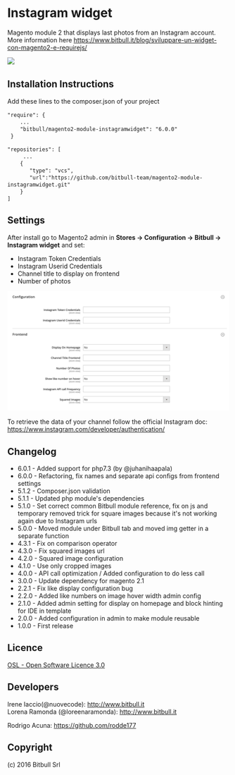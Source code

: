 # Instagram widget #

Magento module 2 that displays last photos from an Instagram account. More information here https://www.bitbull.it/blog/sviluppare-un-widget-con-magento2-e-requirejs/

![](https://raw.githubusercontent.com/bitbull-team/magento2-module-instagramwidget/develop/docs/frontend.png)

Installation Instructions
--------------------------
Add these lines to the composer.json of your project

```
"require": {
    ...
    "bitbull/magento2-module-instagramwidget": "6.0.0"
 }
 ```
 
 ```
 "repositories": [
      ...
     {
        "type": "vcs",
        "url":"https://github.com/bitbull-team/magento2-module-instagramwidget.git"
     }
 ]
```

Settings
--------

After install go to Magento2 admin in **Stores -> Configuration -> Bitbull -> Instagram widget** and set:
 * Instagram Token Credentials
 * Instagram Userid Credentials
 * Channel title to display on frontend 
 * Number of photos 
 
![](https://raw.githubusercontent.com/bitbull-team/magento2-module-instagramwidget/develop/docs/6.0.0/admin-panel.png)

To retrieve the data of your channel follow the official Instagram doc: https://www.instagram.com/developer/authentication/

Changelog
----------

* 6.0.1 - Added support for php7.3 (by @juhanihaapala)
* 6.0.0 - Refactoring, fix names and separate api configs from frontend settings
* 5.1.2 - Composer.json validation
* 5.1.1 - Updated php module's dependencies
* 5.1.0 - Set correct common Bitbull module reference, fix on js and temporary removed trick for square images because it's not working again due to Instagram urls
* 5.0.0 - Moved module under Bitbull tab and moved img getter in a separate function
* 4.3.1 - Fix on comparison operator
* 4.3.0 - Fix squared images url
* 4.2.0 - Squared image configuration
* 4.1.0 - Use only cropped images
* 4.0.0 - API call optimization / Added configuration to do less call
* 3.0.0 - Update dependency for magento 2.1
* 2.2.1 - Fix like display configuration bug
* 2.2.0 - Added like numbers on image hover width admin config
* 2.1.0 - Added admin setting for display on homepage and block hinting for IDE in template
* 2.0.0 - Added configuration in admin to make module reusable
* 1.0.0 - First release


Licence
-------

[OSL - Open Software Licence 3.0](http://opensource.org/licenses/osl-3.0.php)


Developers
---------

Irene Iaccio(@nuovecode): http://www.bitbull.it  
Lorena Ramonda (@loreenaramonda): http://www.bitbull.it 

Rodrigo Acuna: https://github.com/rodde177


Copyright
---------
(c) 2016 Bitbull Srl

